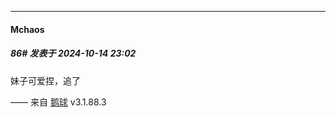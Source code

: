 ﻿
*****

####  Mchaos  
##### 86#       发表于 2024-10-14 23:02

妹子可爱捏，追了

—— 来自 [鹅球](https://www.pgyer.com/GcUxKd4w) v3.1.88.3

